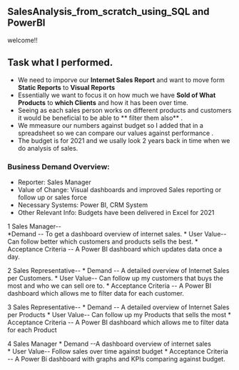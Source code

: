 ## SalesAnalysis_from_scratch_using_SQL and PowerBI
welcome!! 

## Task what I  performed.
   * We need to imporve our **Internet Sales Report** and want to move form **Static Reports** to **Visual Reports**
   * Essentially we want to focus it on how much we have **Sold of What Products** to **which Clients** and how it has been over time.
   * Seeing as each sales person works on different products and customers it would be beneficial to be able to ** filter them also** .
   * We mmeasure our numbers against budget so I added that in a spreadsheet so we can compare our values against performance .
   * The budget is for 2021 and we usally look 2 years back in time when we do analysis of sales.
   
   
### Business Demand Overview:
-	Reporter: Sales Manager
-	Value of Change: Visual dashboards and improved Sales reporting or follow up or sales force
-	Necessary Systems: Power BI, CRM System
-	Other Relevant Info: Budgets have been delivered in Excel for 2021


1	Sales Manager-- 	     
                *Demand --  To get a dashboard overview of internet sales.
                * User Value-- Can follow better which customers and products sells the best.
                * Acceptance Criteria -- A Power BI dashboard which updates data once a day.
                
 2 Sales Representative--
                * Demand -- A detailed overview of Internet Sales per Customers.
                * User Value-- Can follow up my customers that buys the most and who we can sell ore to.
                * Acceptance Criteria -- A Power BI dashboard which allows me to filter data for each customer.
                 
 3	Sales Representative--
                * Demand -- A detailed overview of Internet Sales per Products
                * User Value-- Can follow up my Products that sells the most
                * Acceptance Criteria -- A Power BI dashboard which allows me to filter data for each Product
                  
 4 	Sales Manager
                * Demand --A dashboard overview of internet sales	
                * User Value-- Follow sales over time against budget
                * Acceptance Criteria -- A Power Bi dashboard with graphs and KPIs comparing against budget.
